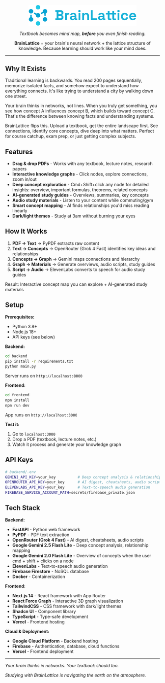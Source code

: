 <div align="center">

<img src="frontend/public/brainlattice.png" alt="BrainLattice Logo" width="350">

_Textbook becomes mind map, **before** you even finish reading._

**BrainLattice** = your brain's neural network + the lattice structure of knowledge. Because learning should work like your mind does.

</div>

---

## Why It Exists

Traditional learning is backwards. You read 200 pages sequentially, memorize isolated facts, and somehow expect to understand how everything connects. It's like trying to understand a city by walking down one street.

Your brain thinks in networks, not lines. When you truly get something, you see how concept A influences concept B, which builds toward concept C. That's the difference between knowing facts and understanding systems.

BrainLattice flips this. Upload a textbook, get the entire landscape first. See connections, identify core concepts, dive deep into what matters. Perfect for course catchup, exam prep, or just getting complex subjects.

## Features

- **Drag & drop PDFs** - Works with any textbook, lecture notes, research papers
- **Interactive knowledge graphs** - Click nodes, explore connections, zoom in/out
- **Deep concept exploration** - Cmd+Shift+click any node for detailed insights: overview, important formulas, theorems, related concepts
- **AI-generated study guides** - Overviews, summaries, key concepts
- **Audio study materials** - Listen to your content while commuting/gym
- **Smart concept mapping** - AI finds relationships you'd miss reading linearly
- **Dark/light themes** - Study at 3am without burning your eyes

## How It Works

1. **PDF → Text** → PyPDF extracts raw content
2. **Text → Concepts** → OpenRouter (Grok 4 Fast) identifies key ideas and relationships
3. **Concepts → Graph** → Gemini maps connections and hierarchy
4. **Graph → Materials** → Generate overviews, audio scripts, study guides
5. **Script → Audio** → ElevenLabs converts to speech for audio study guides

Result: Interactive concept map you can explore + AI-generated study materials

## Setup

**Prerequisites:**

- Python 3.8+
- Node.js 18+
- API keys (see below)

**Backend:**

```bash
cd backend
pip install -r requirements.txt
python main.py
```

Server runs on `http://localhost:8000`

**Frontend:**

```bash
cd frontend
npm install
npm run dev
```

App runs on `http://localhost:3000`

**Test it:**

1. Go to `localhost:3000`
2. Drop a PDF (textbook, lecture notes, etc.)
3. Watch it process and generate your knowledge graph

## API Keys

```bash
# backend/.env
GEMINI_API_KEY=your_key          # Deep concept analysis & relationships
OPENROUTER_API_KEY=your_key      # AI digest, cheatsheets, audio scripts
ELEVENLABS_API_KEY=your_key      # Text-to-speech audio generation
FIREBASE_SERVICE_ACCOUNT_PATH=secrets/firebase_private.json
```

## Tech Stack

**Backend:**

- **FastAPI** - Python web framework
- **PyPDF** - PDF text extraction
- **OpenRouter (Grok 4 Fast)** - AI digest, cheatsheets, audio scripts
- **Google Gemini 2.5 Flash Lite** - Deep concept analysis, relationship mapping
- **Google Gemini 2.0 Flash Lite** - Overview of concepts when the user cmd + shift + clicks on a node
- **ElevenLabs** - Text-to-speech audio generation
- **Firebase Firestore** - NoSQL database
- **Docker** - Containerization

**Frontend:**

- **Next.js 14** - React framework with App Router
- **React Force Graph** - Interactive 3D graph visualization
- **TailwindCSS** - CSS framework with dark/light themes
- **Shadcn UI** - Component library
- **TypeScript** - Type-safe development
- **Vercel** - Frontend hosting

**Cloud & Deployment:**

- **Google Cloud Platform** - Backend hosting
- **Firebase** - Authentication, database, cloud functions
- **Vercel** - Frontend deployment

---

_Your brain thinks in networks. Your textbook should too._

_Studying with BrainLattice is navigating the earth on the atmosphere._
